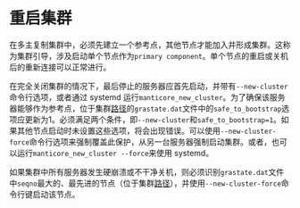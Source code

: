 # 重启集群

在多主复制集群中，必须先建立一个参考点，其他节点才能加入并形成集群。这称为集群引导，涉及启动单个节点作为`primary component`。单个节点的重启或关机后的重新连接可以正常进行。

在完全关闭集群的情况下，最后停止的服务器应首先启动，并带有`--new-cluster`命令行选项，或者通过 systemd 运行`manticore_new_cluster`。为了确保该服务器能够作为参考点，位于集群[路径](../../Creating_a_cluster/Setting_up_replication/Setting_up_replication.md#Replication-cluster)的`grastate.dat`文件中的`safe_to_bootstrap`选项应更新为1。必须满足两个条件，即`--new-cluster`和`safe_to_bootstrap=1`。如果其他节点启动时未设置这些选项，将会出现错误。可以使用`--new-cluster-force`命令行选项来强制覆盖此保护，从另一台服务器强制启动集群。或者，也可以运行`manticore_new_cluster --force`来使用 systemd。

如果集群中所有服务器发生硬崩溃或不干净关机，则必须识别`grastate.dat`文件中`seqno`最大的、最先进的节点（位于集群[路径](../../Creating_a_cluster/Setting_up_replication/Setting_up_replication.md#Replication-cluster)），并使用`--new-cluster-force`命令行键启动该节点。

<!-- proofread -->

